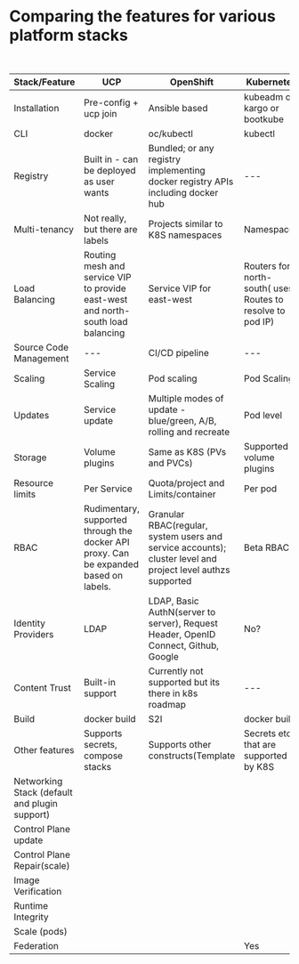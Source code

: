 # Comparing the features for various platform stacks

<br>

 |  Stack/Feature  |  UCP  |  OpenShift   |   Kubernetes   |   Kismatic   |  
 |  -------------  |  -------------  | -------------  | -------------  | -------------  | 
 | Installation | Pre-config + ucp join | Ansible based | kubeadm or kargo or bootkube | kismatic install |
 | CLI | docker | oc/kubectl | kubectl |  kubectl | 
 | Registry | Built in - can be deployed as user wants | Bundled; or any registry implementing docker registry APIs including docker hub | --- | No | 
 | Multi-tenancy | Not really, but there are labels  | Projects similar to K8S namespaces | Namespaces |  Namespaces | 
 | Load Balancing | Routing mesh and service VIP to provide east-west and north-south load balancing | Service VIP for east-west |  Routers for north-south( uses Routes to resolve to pod IP) | No router |  | 
 | Source Code Management | --- | CI/CD pipeline | --- | --- | 
 | Scaling | Service Scaling | Pod scaling | Pod Scaling | Pod Scaling | 
 | Updates | Service update | Multiple modes of update - blue/green, A/B, rolling and recreate | Pod level | Pod level  | 
 | Storage | Volume plugins | Same as K8S (PVs and PVCs) | Supported volume plugins | TODO (add list) | 
 | Resource limits | Per Service | Quota/project and Limits/container | Per pod | Per pod | 
 | RBAC | Rudimentary, supported through the docker API proxy. Can be expanded based on labels. | Granular RBAC(regular, system users and service accounts); cluster level and project level authzs supported | Beta RBAC | ? | 
 | Identity Providers  | LDAP |  LDAP, Basic AuthN(server to server), Request Header,  OpenID Connect,  Github, Google | No? | ? | 
 | Content Trust | Built-in support | Currently not supported but its there in k8s roadmap | --- | ? | 
 | Build | docker build | S2I |  docker build |  custom build  | --- |  | 
 | Other features | Supports secrets, compose stacks | Supports other constructs(Template |  Secrets etc.) that are supported by K8S | Templates & Secrets |  | 
 | Networking Stack (default and plugin support) |  |  |  | Callico | 
 | Control Plane update |  |  |  | Yes | 
 | Control Plane Repair(scale) |  |  |  |  | 
 | Image Verification |  |  |  |  | 
 | Runtime Integrity |  |  |  |  | 
 | Scale (pods) |  |  |  |  | 
 | Federation |  |  | Yes |  | 
